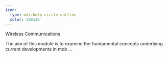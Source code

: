 ```yaml
---
icon:
  type: mdi:help-circle-outline
  color: 398126
---
```


Wireless Communications

The aim of this module is to examine the fundamental concepts underlying current developments in mob ... 

